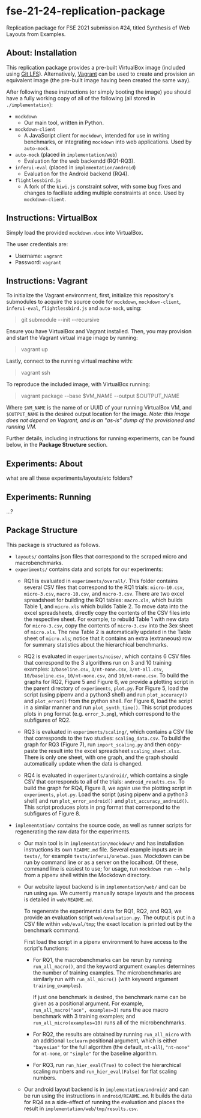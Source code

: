 # fse-21-24-replication-package
Replication package for FSE 2021 submission #24, titled Synthesis of Web Layouts from Examples.

## About: Installation

This replication package provides a pre-built VirtualBox image (included using [Git LFS](https://git-lfs.github.com)). Alternatively, [Vagrant](https://www.vagrantup.com) can be used to create and provision an equivalent image (the pre-built image having been created the same way).

After following these instructions (or simply booting the image) you should have a fully working copy of all of the following (all stored in `./implementation`): 

- `mockdown`
  - Our main tool, written in Python.
- `mockdown-client`
  - A JavaScript client for `mockdown`, intended for use in writing benchmarks, or integrating `mockdown` into web applications. Used by `auto-mock`.
- `auto-mock` (placed in `implementation/web`)
  - Evaluation for the web backendd (RQ1-RQ3).
- `inferui-eval` (placed in `implementation/android`)
  - Evaluation for the Android backend (RQ4).
- `flightlessbird.js`
  - A fork of the `kiwi.js` constraint solver, with some bug fixes and changes to faciliate adding multiple constraints at once. Used by `mockdown-client`.

## Instructions: VirtualBox

Simply load the provided `mockdown.vbox` into VirtualBox.

The user credentials are:

 - Username: `vagrant`
 - Password: `vagrant`

## Instructions: Vagrant

To initialize the Vagrant environment, first, initialize this repository's submodules to acquire the source code for `mockdown`, `mockdown-client`, `inferui-eval`, `flightlessbird.js` and `auto-mock`, using:

> git submodule --init --recursive

Ensure you have VirtualBox and Vagrant installed. Then, you may provision and start the Vagrant virtual image image by running:

> vagrant up

Lastly, connect to the running virtual machine with:

> vagrant ssh

To reproduce the included image, with VirtualBox running:

> vagrant package --base $VM_NAME --output $OUTPUT_NAME

Where `$VM_NAME` is the name of or UUID of your running VirtualBox VM, and `$OUTPUT_NAME` is the desired output location for the image. *Note: this image does *not* depend on Vagrant, and is an "as-is" dump of the provisioned and running VM.*

Further details, including instructions for running experiments, can be found below, in the **Package Structure** section.

## Experiments: About

what are all these experiments/layouts/etc folders? 

## Experiments: Running

...?

## Package Structure

This package is structured as follows.

- `layouts/` contains json files that correspond to the scraped micro and macrobenchmarks. 
- `experiments/` contains data and scripts for our experiments:
  + RQ1 is evaluated in `experiments/overall/`. This folder contains several CSV files that correspond to the RQ1 trials: `micro-10.csv`, `micro-3.csv`, `macro-10.csv`, and `macro-3.csv`.
  There are two excel spreadsheet for building the RQ1 tables: `macro.xls`, which builds Table 1, and `micro.xls` which builds Table 2.
  To move data into the excel spreadsheets, directly copy the contents of the CSV files into the respective sheet. For example, to rebuild Table 1 with new data for `micro-3.csv`, copy the contents of `micro-3.csv` into the 3ex sheet of `micro.xls`. The new Table 2 is automatically updated in the Table sheet of `micro.xls`; notice that it contains an extra (extraneous) row for summary statistics about the hierarchical benchmarks.

  + RQ2 is evaluated in `experiments/noise/`, which contains 6 CSV files that correspond to the 3 algorithms run on 3 and 10 training examples: `3/baseline.csv`, `3/nt-none.csv`, `3/nt-all.csv`, `10/baseline.csv`, `10/nt-none.csv`, and `10/nt-none.csv`.
  To build the graphs for RQ2, Figure 5 and Figure 6, we provide a plotting script in the parent directory of `experiments`, `plot.py`. For Figure 5, load the script (using pipenv and a python3 shell) and run `plot_accuracy()` and `plot_error()` from the python shell. For Figure 6, load the script in a similar manner and run `plot_synth_time()`. This script produces plots in png format (e.g. `error_3.png`), which correspond to the subfigures of RQ2.

  + RQ3 is evaluated in `experiments/scaling/`, which contains a CSV file that corresponds to the two studies: `scaling_data.csv`.
  To build the graph for RQ3 (Figure 7), run `import_scaling.py` and then copy-paste the result into the excel spreadsheet `scaling_sheet.xlsx`. There is only one sheet, with one graph, and the graph should automatically update when the data is changed.

  + RQ4 is evaluated in `experiments/android/`, which contains a single CSV that corresponds to all of the trials: `android_results.csv`.
  To build the graph for RQ4, Figure 8, we again use the plotting script in `experiments`, `plot.py`. Load the script (using pipenv and a python3 shell) and run `plot_error_android()` and `plot_accuracy_android()`. This script produces plots in png format that correspond to the subfigures of Figure 8.
- `implementation/` contains the source code, as well as runner scripts for regenerating the raw data for the experiments.
  + Our main tool is in `implementation/mockdown/` and has installation instructions its own `README.md` file.
  Several example inputs are in `tests/`, for example `tests/inferui/onetwo.json`.
  Mockdown can be run by command line or as a server on the localhost. Of these, command line is easiest to use;
  for usage, run `mockdown run --help` from a pipenv shell within the Mockdown directory.

  + Our website layout backend is in `implementation/web/` and can be run using `npm`. We currently manually scrape layouts and the process is detailed in `web/README.md`.

    To regenerate the experimental data for RQ1, RQ2, and RQ3, we provide an evaluation script `web/evaluation.py`. The output is put in a CSV file within `web/eval/tmp`; the exact location is printed out by the benchmark command.
  
    First load the script in a pipenv environment to have access to the script's functions:

    * For RQ1, the macrobenchmarks can be rerun by running `run_all_macro()`, and the keyword argument `examples` determines the number of training examples. The microbenchmarks are similarly run with `run_all_micro()` (with keyword argument `training_examples`).

      If just one benchmark is desired, the benchmark name can be given as a positional argument. 
      For example, `run_all_macro("ace", examples=3)` runs the ace macro benchmark with 3 training examples; and `run_all_micro(examples=10)` runs all of the microbenchmarks.

    * For RQ2, the results are obtained by running `run_all_micro` with an additional `loclearn` positional argument, which is either `"bayesian"` for the full algorithm (the default, `nt-all`), `"nt-none"` for `nt-none`, or `"simple"` for the baseline algorithm. 

    * For RQ3, run `run_hier_eval(True)` to collect the hierarchical scaling numbers and `run_hier_eval(False)` for flat scaling numbers.

  + Our android layout backend is in `implementation/android/` and can be run using the instructions in `android/README.md`. 
  It builds the data for RQ4 as a side-effect of running the evaluation and places the result in `implementation/web/tmp/results.csv`.